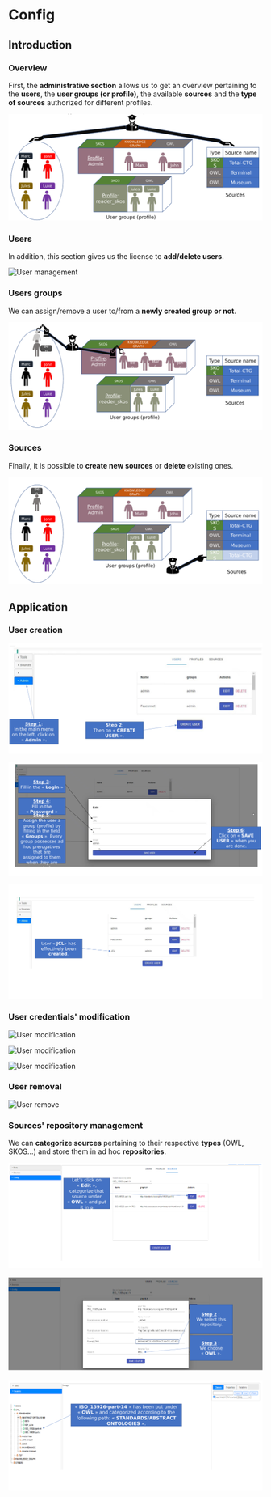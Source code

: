 # Config

## Introduction

### Overview

First, the **administrative section** allows us to get an overview pertaining to the **users**, the **user groups (or profile)**, the
available **sources** and the **type of sources** authorized for different profiles.

![Admin overview](img/admin-overview.png)

### Users

In addition, this section gives us the license to **add/delete users**.

![User management](img/user-management.png)

### Users groups

We can assign/remove a user to/from a **newly created group or not**.

![User groups](img/user-groups.png)

### Sources

Finally, it is possible to **create new sources** or **delete** existing ones.

![Sources](img/sources.png)


## Application

### User creation


![User creation](img/user-creation1.png)

![User creation](img/user-creation2.png)

![User creation](img/user-creation3.png)

### User credentials' modification

![User modification](img/user-modification.png)

![User modification](img/user-modification.png)

![User modification](img/user-modification.png)

### User removal

![User remove](img/user-remove.png)

### Sources' repository management

We can **categorize sources** pertaining to their respective **types** (OWL, SKOS…) and store them in ad hoc **repositories**.

![Edit source](img/edit-source1.png)

![Edit source](img/edit-source2.png)

![Edit source](img/edit-source3.png)
